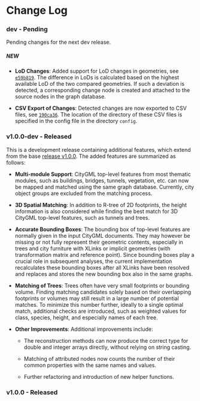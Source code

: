 # Change Log

### dev - Pending

Pending changes for the next dev release.

##### NEW

* **LoD Changes**: Added support for LoD changes in geometries,
  see [`e59b819`](https://github.com/tum-gis/citymodel-compare/commit/e59b81922dfff9a335cc442b6e4fd95087f8e91b).
  The difference in LoDs is calculated based on the highest available LoD of the two compared geometries.
  If such a deviation is detected, a corresponding change node is created and attached to the source nodes in the graph
  database.

* **CSV Export of Changes**: Detected changes are now exported to CSV files,
  see [`190ca36`](https://github.com/tum-gis/citymodel-compare/commit/190ca366c9156d32953ef0b84e5e6e7d1671edee).
  The location of the directory of these CSV files is specified in the config file in the directory `config`. 

### v1.0.0-dev - Released

This is a development release containing additional features, which extend from the
base [release v1.0.0](https://github.com/tum-gis/citymodel-compare/releases/tag/v1.0.0). The added features are
summarized as follows:

+ **Multi-module Support**: CityGML top-level features from most thematic modules, such as buildings, bridges, tunnels,
  vegetation, etc. can now be mapped and matched using the same graph database. Currently, city object groups are
  excluded from the matching process.

+ **3D Spatial Matching**: In addition to R-tree of 2D footprints, the height information is also considered while
  finding the best match for 3D CityGML top-level features, such as tunnels and trees.

+ **Accurate Bounding Boxes**: The bounding box of top-level features are normally given in the input CityGML documents.
  They may however be missing or not fully represent their geometric contents, especially in trees and city furniture
  with XLinks or implicit geometries (with transformation matrix and reference point). Since bounding boxes play a
  crucial role in subsequent analyses, the current implementation recalculates these bounding boxes after all XLinks
  have been resolved and replaces and stores the new bounding box also in the same graphs.

+ **Matching of Trees**: Trees often have very small footprints or bounding volume. Finding matching candidates solely
  based on their overlapping footprints or volumes may still result in a large number of potential matches. To minimize
  this number further, ideally to a single optimal match, additional checks are introduced, such as weighted values for
  class, species, height, and especially names of each tree.

+ **Other Improvements**: Additional improvements include:

    + The reconstruction methods can now produce the correct type for double and integer arrays directly, without
      relying on string casting.

    + Matching of attributed nodes now counts the number of their common properties with the same names and values.

    + Further refactoring and introduction of new helper functions.

### v1.0.0 - Released